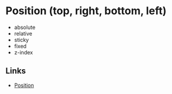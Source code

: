 # Position (top, right, bottom, left)

- absolute
- relative
- sticky
- fixed
- z-index

## Links

- [Position](https://developer.mozilla.org/en-US/docs/Web/CSS/position)
